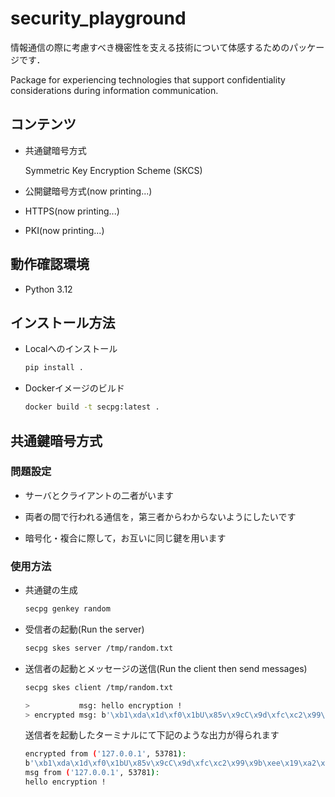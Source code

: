 # security_playground

情報通信の際に考慮すべき機密性を支える技術について体感するためのパッケージです．

Package for experiencing technologies that support confidentiality considerations during information communication.

##  コンテンツ

- 共通鍵暗号方式

  Symmetric Key Encryption Scheme (SKCS)

- 公開鍵暗号方式(now printing...)

- HTTPS(now printing...)

- PKI(now printing...)

## 動作確認環境

- Python 3.12

## インストール方法

- Localへのインストール

  ```bash
  pip install .
  ```

- Dockerイメージのビルド

  ```bash
  docker build -t secpg:latest .
  ```

## 共通鍵暗号方式

### 問題設定

- サーバとクライアントの二者がいます

- 両者の間で行われる通信を，第三者からわからないようにしたいです

- 暗号化・複合に際して，お互いに同じ鍵を用います

### 使用方法

- 共通鍵の生成

  ```bash
  secpg genkey random
  ```

- 受信者の起動(Run the server)

  ```bash
  secpg skes server /tmp/random.txt
  ```

- 送信者の起動とメッセージの送信(Run the client then send messages)

  ```bash
  secpg skes client /tmp/random.txt

  >           msg: hello encryption !
  > encrypted msg: b'\xb1\xda\x1d\xf0\x1bU\x85v\x9cC\x9d\xfc\xc2\x99\x9b\xee\x19\xa2\xbe\x90\\\xb9\xf4\x9ar~\xbc%\xa4=\x98\x81\x8c\xf4;\x9e\x99\x06\xc8\x1e0\x89\xb0\x8a?\x8f\x9b\xa9'
  ```

  送信者を起動したターミナルにて下記のような出力が得られます

  ```bash
  encrypted from ('127.0.0.1', 53781):
  b'\xb1\xda\x1d\xf0\x1bU\x85v\x9cC\x9d\xfc\xc2\x99\x9b\xee\x19\xa2\xbe\x90\\\xb9\xf4\x9ar~\xbc%\xa4=\x98\x81\x8c\xf4;\x9e\x99\x06\xc8\x1e0\x89\xb0\x8a?\x8f\x9b\xa9'
  msg from ('127.0.0.1', 53781):
  hello encryption !
  ```
